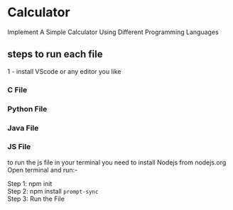 # Calculator
Implement A Simple Calculator Using Different Programming Languages 

## steps to run each file 
 1 - install VScode or any editor you like

### C File

### Python File

### Java File


### JS File 
to run the js file in your terminal you need to install Nodejs from nodejs.org
Open terminal and run:-

Step 1: npm init \
Step 2: npm install `prompt-sync` \
Step 3: Run the File 


